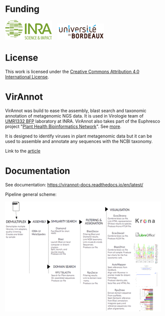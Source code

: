 # Funding

<img src="docs/source/INRA_logo.jpg" width="30%"/> &emsp;<img src="docs/source/ubx-logo.png" width="30%"/>

# License

This work is licensed under the [Creative Commons Attribution 4.0 International License](https://creativecommons.org/licenses/by/4.0).

# VirAnnot

VirAnnot was build to ease the assembly, blast search and taxonomic annotation of metagenomic NGS data. It is used in Virologie team of [UMR1332 BFP](http://www6.bordeaux-aquitaine.inra.fr/bfp) laboratory at INRA.
VirAnnot also takes part of the Euphresco project "[Plant Health Bioinformatics Network](https://doi.org/10.5281/zenodo.3245830)". See [more](https://gitlab.com/ahaegeman/phbn-wp2-training).

It is designed to identify viruses in plant metagenomic data but it can be used to assemble and annotate any sequences with the NCBI taxonomy.

Link to the [article](https://doi.org/10.1094/PBIOMES-07-19-0037-A)

# Documentation

See documentation:
https://virannot-docs.readthedocs.io/en/latest/

Pipeline general scheme:

![scheme](docs/source/dia-intro.png)
